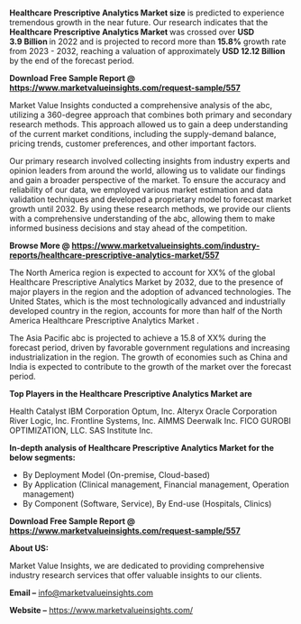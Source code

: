 <p>&nbsp;</p>
<p>&nbsp;</p>
<p><strong>Healthcare Prescriptive Analytics Market size</strong> is predicted to experience tremendous growth in the near future. Our research indicates that the <strong>Healthcare Prescriptive Analytics Market&nbsp;</strong>was crossed over <strong>USD 3.9&nbsp;</strong><strong>Billion </strong>in 2022 and is projected to record more than <strong>15.8%</strong> growth rate from 2023 - 2032, reaching a valuation of approximately <strong>USD 12.12 Billion</strong> by the end of the forecast period.</p>
<p><strong>Download Free Sample Report @ <a href=""https://www.marketvalueinsights.com/request-sample/557"">https://www.marketvalueinsights.com/request-sample/557</a> </strong></p>
<p>Market Value Insights conducted a comprehensive analysis of the abc, utilizing a 360-degree approach that combines both primary and secondary research methods. This approach allowed us to gain a deep understanding of the current market conditions, including the supply-demand balance, pricing trends, customer preferences, and other important factors.</p>
<p>Our primary research involved collecting insights from industry experts and opinion leaders from around the world, allowing us to validate our findings and gain a broader perspective of the market. To ensure the accuracy and reliability of our data, we employed various market estimation and data validation techniques and developed a proprietary model to forecast market growth until 2032. By using these research methods, we provide our clients with a comprehensive understanding of the abc, allowing them to make informed business decisions and stay ahead of the competition.</p>
<p><strong>Browse More @ <a href=""https://www.marketvalueinsights.com/industry-reports/healthcare-prescriptive-analytics-market/557"">https://www.marketvalueinsights.com/industry-reports/healthcare-prescriptive-analytics-market/557</a> </strong></p>
<p>The North America region is expected to account for XX% of the global Healthcare Prescriptive Analytics Market&nbsp;by 2032, due to the presence of major players in the region and the adoption of advanced technologies. The United States, which is the most technologically advanced and industrially developed country in the region, accounts for more than half of the North America Healthcare Prescriptive Analytics Market&nbsp;.</p>
<p>The Asia Pacific abc is projected to achieve a 15.8 of XX% during the forecast period, driven by favorable government regulations and increasing industrialization in the region. The growth of economies such as China and India is expected to contribute to the growth of the market over the forecast period.</p>
<p><strong>Top Players in the Healthcare Prescriptive Analytics Market&nbsp;are</strong></p>
<p>Health Catalyst
IBM Corporation
Optum, Inc.
Alteryx
Oracle Corporation
River Logic, Inc.
Frontline Systems, Inc.
AIMMS
Deerwalk Inc.
FICO
GUROBI OPTIMIZATION, LLC.
SAS Institute Inc.</p>
<p><strong>In-depth analysis of Healthcare Prescriptive Analytics Market&nbsp;for the below segments: </strong></p>
<ul>
<li>By Deployment Model (On-premise, Cloud-based)</li>
<li>By Application (Clinical management, Financial management, Operation management)</li>
<li>By Component (Software, Service), By End-use (Hospitals, Clinics)</li>
</ul>
<p><strong>Download Free Sample Report @ <a href=""https://www.marketvalueinsights.com/request-sample/557"">https://www.marketvalueinsights.com/request-sample/557</a></strong></p>
<p><strong>About US:</strong></p>
<p>Market Value Insights, we are dedicated to providing comprehensive industry research services that offer valuable insights to our clients.</p>
<p><strong>Email &ndash;</strong> <a href=""mailto:info@marketvalueinsights.com"">info@marketvalueinsights.com</a></p>
<p><strong>Website &ndash;</strong> <a href=""https://www.marketvalueinsights.com/"">https://www.marketvalueinsights.com/</a>&nbsp;</p>
<p>&nbsp;</p>
